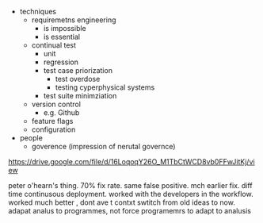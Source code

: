 
- techniques
  - requiremetns engineering
    - is impossible
    - is essential
  - continual test
    - unit
    - regression
    - test case priorization
      - test overdose
      - testing cyperphysical systems
    - test suite minimziation
  - version control
    - e.g. Github
  - feature flags
  - configuration
- people
  - goverence (impression of nerutal governce) 
  
 
https://drive.google.com/file/d/16LoqoqY26O_M1TbCtWCD8vb0FFwJitKj/view


peter o'hearn's thing. 70% fix rate. same false positive. mch earlier fix. diff time continusous deployment. worked with the developers in the workflow. worked much better , dont ave t contxt swtitch from old ideas to now. adapat analus to programmes, not force programemrs to adapt to analusis

